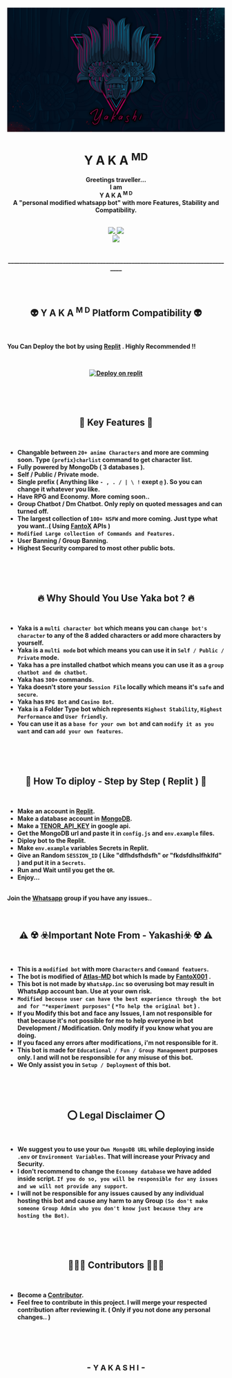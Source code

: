 <p align="center">
<a href="https://github.com/Yakashi13/Yaka-MD">
    <img src="./Page/yaka.jpg">
  </a>

<h1 align="center"> Y A K A <sup>MD
</h1>

<p align="center"> 
    <b>Greetings traveller... <br>
    I am <br>
    Y A K A <sup>M D</sup> <br>
     A "personal modified whatsapp bot" with more <b>Features, Stability</b> and <b>Compatibility</b>.
<br>
<br>

<p align="center">
  <a href="https://github.com/Yakashi13/Yaka-MD/fork">
    <img src="https://img.shields.io/github/forks/Yakashi13/Yaka-MD?label=Fork&style=social">
    
    
  <a href="https://github.com/Yakashi13/Yaka-MD/stargazers">
    <img src="https://img.shields.io/github/stars/Yakashi13/Yaka-MD?style=social">
  </a>

<br>

<a href="https://github.com/Yakashi13/Yaka-MD">
    <img src="https://visitor-badge.glitch.me/badge?page_id=https://github.com/Yakashi13/Yaka-MD.visitor-badge&left_text=Total%20People%20Visited">
  </a>

</p>
      
<p align="center" >
    <br>
    _______________________________________________________________________________
    <br>
</p>  
<br>
<br>
        
<h2 align="center">👽 Y A K A <sup>M D</sup> Platform Compatibility 👽
</h2> 

<br>

<p>
 You Can Deploy the bot by using <a href="replit.com">Replit</a> . Highly Recommended !!
</p>

  <p align="center"> <br>
<a href="https://repl.it/github/Yakashi13/Yaka-MD">
<p align="center">
    <a href="https://repl.it/github/Yakashi13/Yaka-MD">
    <img src="https://i.ibb.co/zrB5kMh/deploy-on-repl.jpg" width="170px" alt="Deploy on replit">
         </a>
    </a>
</p>
</p>

<h2 align="center"></h2> 

<br>
<br>

<h2 align="center">👣 Key Features 👣
</h2>

<br>
      
- Changable between `20+ anime Characters` and more are comming soon. Type `{prefix}charlist` command to get character list.
- Fully powered by MongoDb ( 3 databases ).
- Self / Public / Private mode.
- Single prefix ( Anything like `- , . / | \ !`  exept `@` ). So you can change it whatever you like.
- Have RPG and Economy. More coming soon..
- Group Chatbot / Dm Chatbot. Only reply on quoted messages and can turned off.
- The largest collection of `100+ NSFW` and more coming. Just type what you want..( Using <a href="https://github.com/FantoX001">FantoX</a> APIs )
- `Modified Large collection of Commands and Features.`
- User Banning / Group Banning.
- Highest Security compared to most other public bots.
        
<br>
<br>
<br>

<h2 align="center">🔥 Why Should You Use Yaka bot ? 🔥
</h2>

<br>

- Yaka is a `multi character bot` which means you can `change bot's character` to any of the 8 added characters or add more characters by yourself.
- Yaka is a `multi mode` bot which means you can use it in `Self / Public / Private` mode.
- Yaka has a pre installed chatbot which means you can use it as a `group chatbot and dm chatbot`.
- Yaka has `300+` commands.
- Yaka doesn't store your `Session File` locally which means it's `safe` and `secure`.
- Yaka has `RPG Bot` and `Casino Bot`.
- Yaka is a Folder Type bot which represents `Highest Stability`, `Highest Performance` and `User friendly`.
- You can use it as a `base for your own bot` and can `modify it as you want` and can `add your own features`.
  
<br>
<br>
<br>

<h2 align="center">🎈 How To diploy - Step by Step ( Replit ) 🎈
</h2>

<br>

- Make an account in <a href="https://replit.com/">Replit</a>. 
- Make a database account in <a href="https://www.mongodb.com/">MongoDB</a>.
- Make a <a href="https://tenor.com/developer/keyregistration">TENOR_API_KEY</a> in google api.
- Get the MongoDB url and paste it in `config.js` and `env.example` files.
- Diploy bot to the Replit.
- Make `env.example` variables Secrets in Replit.
- Give an Random `SESSION_ID` ( Like "dlfhdsfhdsfh" or "fkdsfdhslfhklfd" ) and put it in a `Secrets`.
- Run and Wait until you get the `QR`.
- Enjoy...

<br>
Join the <a href="">Whatsapp</a> group if you have any issues..  

<br>
<br>
<br>

<h2 align="center">⚠️ ☢️ ☣️Important Note From - Yakashi☣️ ☢️ ⚠️
</h2>

<br>
        
- This is a `modified bot` with more `Characters` and `Command featuers`.
- The bot is modified of <a href="https://github.com/FantoX001/Atlas-MD">Atlas-MD</a> bot which Is made by <a href="https://github.com/FantoX001/">FantoX001</a> .
- This bot is not made by `WhatsApp.inc` so overusing bot may result in WhatsApp account ban. Use at your own risk.
- `Modified becouse user can have the best experience through the bot and for "*experiment purposes"` ( `*To help the original bot` ) . 
- If you Modify this bot and face any Issues, I am not responsible for that because it's not possible for me to help everyone in bot Development / Modification. Only modify if you know what you are doing.
- If you faced any errors after modifications, i'm not responsible for it.
- This bot is made for `Educational / Fun / Group Management` purposes only. I and will not be responsible for any misuse of this bot.
- We Only assist you in `Setup / Deployment` of this bot.
  
<br>
<br>
<br>

<h2 align="center">⭕️ Legal Disclaimer ⭕️
</h2>

<br>

- We suggest you to use your `Own MongoDB URL` while deploying inside `.env` or `Environment Variables`. That will increase your Privacy and Security.
- I don't recommend to change the `Economy database` we have added inside script. `If you do so, you will be responsible for any issues and we will not provide any support`.
- I will not be responsible for any issues caused by any individual hosting this bot and cause any harm to any Group `(So don't make someone Group Admin who you don't know just because they are hosting the Bot)`.
  
<br>
<br>
<br>

<h2 align="center">👩🏻‍🚀 Contributors 👩🏻‍🚀
</h2>

<br>

- Become a [ Contributor](https://github.com/Yakashi13/Yaka-MD/graphs/contributors).
- Feel free to contribute in this project. I will merge your respected contribution after reviewing it. ( Only if you not done any personal changes.. )
  
<br>
<br>
<br>

<h2 align="center"> - <small> Y A K A S H I</small> - </h2>
